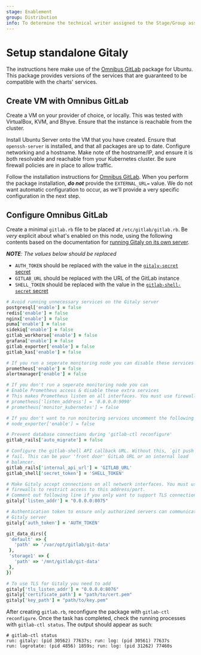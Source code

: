 ```yaml
---
stage: Enablement
group: Distribution
info: To determine the technical writer assigned to the Stage/Group associated with this page, see https://about.gitlab.com/handbook/engineering/ux/technical-writing/#designated-technical-writers
---
```


# Setup standalone Gitaly

The instructions here make use of the [Omnibus GitLab](https://about.gitlab.com/install/#ubuntu) package for Ubuntu.
This package provides versions of the services that are guaranteed to be compatible with the charts' services.

## Create VM with Omnibus GitLab

Create a VM on your provider of choice, or locally. This was tested with VirtualBox, KVM, and Bhyve.
Ensure that the instance is reachable from the cluster.

Install Ubuntu Server onto the VM that you have created. Ensure that `openssh-server` is installed, and that all packages are up to date.
Configure networking and a hostname. Make note of the hostname/IP, and ensure it is both resolvable and reachable from your Kubernetes cluster.
Be sure firewall policies are in place to allow traffic.

Follow the installation instructions for [Omnibus GitLab](https://about.gitlab.com/install/#ubuntu). When you perform the package installation, **_do not_** provide the `EXTERNAL_URL=` value. We do not want automatic configuration to occur, as we'll provide a very specific configuration in the next step.

## Configure Omnibus GitLab

Create a minimal `gitlab.rb` file to be placed at `/etc/gitlab/gitlab.rb`. Be
*very* explicit about what's enabled on this node, using the following contents
based on the documentation for
[running Gitaly on its own server](https://docs.gitlab.com/ee/administration/gitaly/configure_gitaly.html#run-gitaly-on-its-own-server).

_**NOTE**: The values below should be replaced_

- `AUTH_TOKEN` should be replaced with the value in the [`gitaly-secret` secret](../../installation/secrets.md#gitaly-secret)
- `GITLAB_URL` should be replaced with the URL of the GitLab instance
- `SHELL_TOKEN` should be replaced with the value in the [`gitlab-shell-secret` secret](../../installation/secrets.md#gitlab-shell-secret)

<!--
Updates to example must be made at:
- https://gitlab.com/gitlab-org/charts/gitlab/blob/master/doc/advanced/external-gitaly/external-omnibus-gitaly.md#configure-omnibus-gitlab
- https://gitlab.com/gitlab-org/gitlab/blob/master/doc/administration/gitaly/index.md#gitaly-server-configuration
- all reference architecture pages
-->

```ruby
# Avoid running unnecessary services on the Gitaly server
postgresql['enable'] = false
redis['enable'] = false
nginx['enable'] = false
puma['enable'] = false
sidekiq['enable'] = false
gitlab_workhorse['enable'] = false
grafana['enable'] = false
gitlab_exporter['enable'] = false
gitlab_kas['enable'] = false

# If you run a seperate monitoring node you can disable these services
prometheus['enable'] = false
alertmanager['enable'] = false

# If you don't run a seperate monitoring node you can
# Enable Prometheus access & disable these extra services
# This makes Prometheus listen on all interfaces. You must use firewalls to restrict access to this address/port.
# prometheus['listen_address'] = '0.0.0.0:9090'
# prometheus['monitor_kubernetes'] = false

# If you don't want to run monitoring services uncomment the following (not recommended)
# node_exporter['enable'] = false

# Prevent database connections during 'gitlab-ctl reconfigure'
gitlab_rails['auto_migrate'] = false

# Configure the gitlab-shell API callback URL. Without this, `git push` will
# fail. This can be your 'front door' GitLab URL or an internal load
# balancer.
gitlab_rails['internal_api_url'] = 'GITLAB_URL'
gitlab_shell['secret_token'] = 'SHELL_TOKEN'

# Make Gitaly accept connections on all network interfaces. You must use
# firewalls to restrict access to this address/port.
# Comment out following line if you only want to support TLS connections
gitaly['listen_addr'] = "0.0.0.0:8075"

# Authentication token to ensure only authorized servers can communicate with
# Gitaly server
gitaly['auth_token'] = 'AUTH_TOKEN'

git_data_dirs({
 'default' => {
   'path' => '/var/opt/gitlab/git-data'
 },
 'storage1' => {
   'path' => '/mnt/gitlab/git-data'
 },
})

# To use TLS for Gitaly you need to add
gitaly['tls_listen_addr'] = "0.0.0.0:8076"
gitaly['certificate_path'] = "path/to/cert.pem"
gitaly['key_path'] = "path/to/key.pem"
```

After creating `gitlab.rb`, reconfigure the package with `gitlab-ctl reconfigure`.
Once the task has completed, check the running processes with `gitlab-ctl status`.
The output should appear as such:

```plaintext
# gitlab-ctl status
run: gitaly: (pid 30562) 77637s; run: log: (pid 30561) 77637s
run: logrotate: (pid 4856) 1859s; run: log: (pid 31262) 77460s
```
